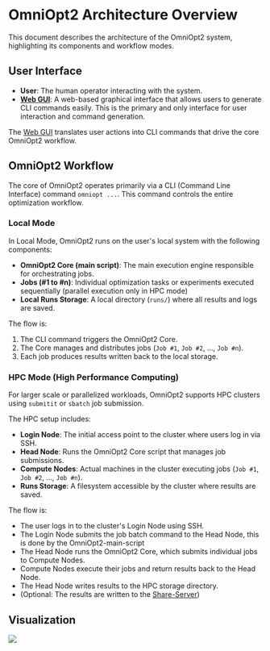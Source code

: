 # OmniOpt2 Architecture Overview

<!-- What is the Architecture of OmniOpt2? -->

<!-- Category: Preparations, Basics and Setup -->

<div id="toc"></div>

This document describes the architecture of the OmniOpt2 system, highlighting its components and workflow modes.

## User Interface

- **User**: The human operator interacting with the system.  
- **[Web GUI](gui)**: A web-based graphical interface that allows users to generate CLI commands easily. This is the primary and only interface for user interaction and command generation.

The [Web GUI](gui) translates user actions into CLI commands that drive the core OmniOpt2 workflow.

## OmniOpt2 Workflow

The core of OmniOpt2 operates primarily via a CLI (Command Line Interface) command `omniopt ...`. This command controls the entire optimization workflow.

### Local Mode

In Local Mode, OmniOpt2 runs on the user's local system with the following components:

- **OmniOpt2 Core (main script)**: The main execution engine responsible for orchestrating jobs.  
- **Jobs (#1 to #n)**: Individual optimization tasks or experiments executed sequentially (parallel execution only in HPC mode)
- **Local Runs Storage**: A local directory (`runs/`) where all results and logs are saved.

The flow is:

1. The CLI command triggers the OmniOpt2 Core.  
2. The Core manages and distributes jobs (`Job #1`, `Job #2`, ..., `Job #n`).  
3. Each job produces results written back to the local storage.  

### HPC Mode (High Performance Computing)

For larger scale or parallelized workloads, OmniOpt2 supports HPC clusters using `submitit` or `sbatch` job submission.

The HPC setup includes:

- **Login Node**: The initial access point to the cluster where users log in via SSH.  
- **Head Node**: Runs the OmniOpt2 Core script that manages job submissions.  
- **Compute Nodes**: Actual machines in the cluster executing jobs (`Job #1`, `Job #2`, ..., `Job #n`).  
- **Runs Storage**: A filesystem accessible by the cluster where results are saved.

The flow is:

- The user logs in to the cluster's Login Node using SSH.  
- The Login Node submits the job batch command to the Head Node, this is done by the OmniOpt2-main-script
- The Head Node runs the OmniOpt2 Core, which submits individual jobs to Compute Nodes.  
- Compute Nodes execute their jobs and return results back to the Head Node.  
- The Head Node writes results to the HPC storage directory.
- (Optional: The results are written to the [Share-Server](tutorials?tutorial=oo_share))

## Visualization

<img src="documentation/architektur.svg" />
